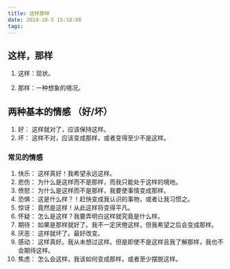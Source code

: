 ```yaml
---
title: 这样那样
date: 2024-10-5 15:18:08
tags:
---
```


## 这样，那样

1. 这样：现状。

2. 那样：一种想象的境况。

## 两种基本的情感 （好/坏）

1. 好：
   这样就对了，应该保持这样。
2. 坏：
   这样不对，应该变成那样，或者变得至少不是这样。

### 常见的情感

1. 快乐：
   这样真好！我希望永远这样。
2. 悲伤：
   为什么是这样而不是那样，而我只能处于这样的境地。
3. 愤怒：
   为什么是这样而不是那样，我要使事情变成那样。
4. 恐惧：
   这是什么样？！赶快变成我认识的事物，或者让我习惯之。
5. 惊讶：
   竟然是这样！从此这样将变得平凡。
6. 怀疑：
   怎么是这样？我要弄明白这样就究竟是什么样。
7. 期待：
   如果是那样就好了。我不一定厌倦这样，但我希望之后会变成那样。
8. 厌恶：
   这样就坏了。最好改变。
9. 感动：
   这样真好。我从未想过这样。但是即使不是这样且我了解那样，我也不会期待这样。
10. 焦虑：
    怎么会这样，我该如何变成那样，或者至少摆脱这样。
